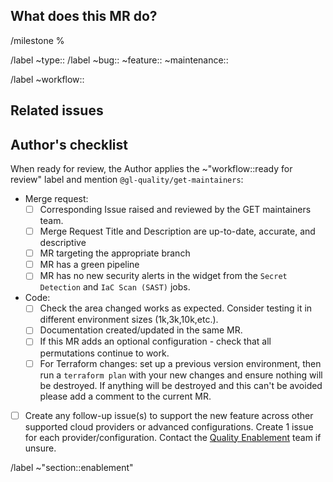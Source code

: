 <!--
# README first!

The Toolkit has a nuanced and layered design that [integrates with numerous tools and services](https://gitlab.com/gitlab-org/gitlab-environment-toolkit/-/blob/main/TECHNICAL_DESIGN.md#integrations-list). As such, it's _strongly recommended_ that you raise an issue first to discuss the best way to tackle the problem that works with the Toolkit's and dependent tool and service designs.

Any changes to the Toolkit _must_ follow our [Technical Design](https://gitlab.com/gitlab-org/gitlab-environment-toolkit/-/blob/main/TECHNICAL_DESIGN.md) guide. Changes should not go against [what the Toolkit isn't for](https://gitlab.com/gitlab-org/gitlab-environment-toolkit/-/blob/main/TECHNICAL_DESIGN.md#what-is-it-not) as well as follow our [Focused Design](https://gitlab.com/gitlab-org/gitlab-environment-toolkit/-/blob/main/TECHNICAL_DESIGN.md#focused-design) principals.

We aim to review all MRs within 2 weeks although generally it's much quicker than this. If there's been no response please ping the @gl-quality/get-maintainers group.
-->

## What does this MR do?

<!-- Briefly describe what this MR is about. -->


<!-- Set the appropriate milestone -->
/milestone %

<!-- Set Work Type and Subtype Classification label(s) for the MR - https://about.gitlab.com/handbook/engineering/metrics/#work-type-classification -->
<!-- Note: Only one subtype should be selected -->
/label ~type::
/label ~bug:: ~feature:: ~maintenance::

<!-- Set Workflow label for the MR - https://about.gitlab.com/handbook/engineering/workflow/#basics -->
/label ~workflow::

## Related issues

<!-- There should always be a corresponding issue raised and reviewed by the GET maintainers team -->
<!-- Link related issues below. Insert the issue link or reference after the word "Closes" if merging this should automatically close it. -->

## Author's checklist

When ready for review, the Author applies the ~"workflow::ready for review" label and mention `@gl-quality/get-maintainers`:

- Merge request:
  - [ ] Corresponding Issue raised and reviewed by the GET maintainers team.
  - [ ] Merge Request Title and Description are up-to-date, accurate, and descriptive
  - [ ] MR targeting the appropriate branch
  - [ ] MR has a green pipeline
  - [ ] MR has no new security alerts in the widget from the `Secret Detection` and `IaC Scan (SAST)` jobs.
- Code:
  - [ ] Check the area changed works as expected. Consider testing it in different environment sizes (1k,3k,10k,etc.).
  - [ ] Documentation created/updated in the same MR.
  - [ ] If this MR adds an optional configuration - check that all permutations continue to work.
  - [ ] For Terraform changes: set up a previous version environment, then run a `terraform plan` with your new changes and ensure nothing will be destroyed. If anything will be destroyed and this can't be avoided please add a comment to the current MR.
- [ ] Create any follow-up issue(s) to support the new feature across other supported cloud providers or advanced configurations. Create 1 issue for each provider/configuration. Contact the [Quality Enablement](https://about.gitlab.com/handbook/engineering/quality/sec-enablement-qe-team/) team if unsure.

/label ~"section::enablement"
